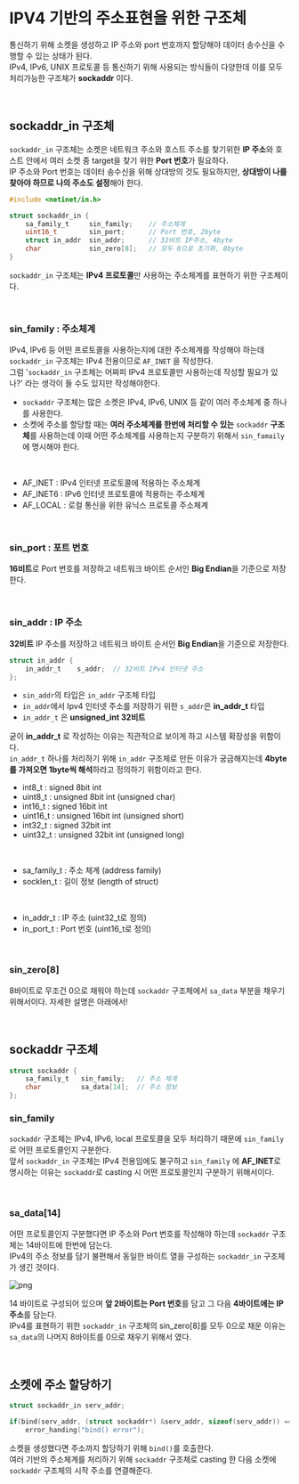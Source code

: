 # IPV4 기반의 주소표현을 위한 구조체

통신하기 위해 소켓을 생성하고 IP 주소와 port 번호까지 할당해야 데이터 송수신을 수행할 수 있는 상태가 된다.<br>
IPv4, IPv6, UNIX 프로토콜 등 통신하기 위해 사용되는 방식들이 다양한데 이를 모두 처리가능한 구조체가 **sockaddr** 이다.

<br>

## sockaddr_in 구조체

```sockaddr_in``` 구조체는 소켓은 네트워크 주소와 호스트 주소를 찾기위한 **IP 주소**와 호스트 안에서 여러 소켓 중 target을 찾기 위한 **Port 번호**가 필요하다.<br>
IP 주소와 Port 번호는 데이터 송수신을 위해 상대방의 것도 필요하지만, **상대방이 나를 찾아야 하므로 나의 주소도 설정**해야 한다.<br>

```c
#include <netinet/in.h>

struct sockaddr_in {
    sa_family_t     sin_family;    // 주소체계
    uint16_t        sin_port;      // Port 번호, 2byte
    struct in_addr  sin_addr;      // 32비트 IP주소, 4byte
    char            sin_zero[8];   // 모두 0으로 초기화, 8byte
}
```

```sockaddr_in``` 구조체는 **IPv4 프로토콜**만 사용하는 주소체계를 표현하기 위한 구조체이다.

<br>

### sin_family : 주소체계

IPv4, IPv6 등 어떤 프로토콜을 사용하는지에 대한 주소체계를 작성해야 하는데 ```sockaddr_in``` 구조체는 IPv4 전용이므로 ```AF_INET``` 을 작성한다.<br>
그럼 '```sockaddr_in``` 구조체는 어짜피 IPv4 프로토콜만 사용하는데 작성할 필요가 있나?' 라는 생각이 들 수도 있지만 작성해야한다.<br>

- ```sockaddr``` 구조체는 많은 소켓은 IPv4, IPv6, UNIX 등 같이 여러 주소체계 중 하나를 사용한다. 
- 소켓에 주소를 할당할 때는 **여러 주소체계를 한번에 처리할 수 있는** ```sockaddr``` **구조체**를 사용하는데 이때 어떤 주소체계를 사용하는지 구분하기 위해서 ```sin_famaily``` 에 명시해야 한다.
<br>

- AF_INET : IPv4 인터넷 프로토콜에 적용하는 주소체계
- AF_INET6 : IPv6 인터넷 프로토콜에 적용하는 주소체계
- AF_LOCAL : 로컬 통신을 위한 유닉스 프로토콜 주소체계

<br>

### sin_port : 포트 번호

**16비트**로 Port 번호를 저장하고 네트워크 바이트 순서인 **Big Endian**을 기준으로 저장한다.

<br>

### sin_addr : IP 주소

**32비트** IP 주소를 저장하고 네트워크 바이트 순서인 **Big Endian**을 기준으로 저장한다.

```c
struct in_addr {
    in_addr_t    s_addr;  // 32비트 IPv4 인터넷 주소
};  
```

- ```sin_addr```의 타입은 ```in_addr``` 구조체 타입
- ```in_addr```에서 Ipv4 인터넷 주소를 저장하기 위한 ```s_addr```은 **in_addr_t** 타입
- ```in_addr_t``` 은 **unsigned_int 32비트**

굳이 **in_addr_t** 로 작성하는 이유는 직관적으로 보이게 하고 시스템 확장성을 위함이다.<br>
```in_addr_t``` 하나를 처리하기 위해 ```in_addr``` 구조체로 만든 이유가 궁금해지는데 **4byte를 가져오면 1byte씩 해석**하라고 정의하기 위함이라고 한다.<br>

- int8_t : signed 8bit int
- uint8_t : unsigned 8bit int (unsigned char)
- int16_t : signed 16bit int
- uint16_t : unsigned 16bit int (unsigned short)
- int32_t : signed 32bit int
- uint32_t : unsigned 32bit int (unsigned long)
<br>

- sa_family_t : 주소 체계 (address family)
- socklen_t : 길이 정보 (length of struct)
<br>

- in_addr_t : IP 주소 (uint32_t로 정의)
- in_port_t : Port 번호 (uint16_t로 정의)

<br>

### sin_zero[8]

8바이트로 무조건 0으로 채워야 하는데 ```sockaddr``` 구조체에서 ```sa_data``` 부분을 채우기 위해서이다. 자세한 설명은 아래에서!

<br>

## sockaddr 구조체

```c
struct sockaddr {
    sa_family_t   sin_family;   // 주소 체계
    char          sa_data[14];  // 주소 정보
};
```

### sin_family

```sockaddr``` 구조체는 IPv4, IPv6, local 프로토콜을 모두 처리하기 때문에 ```sin_family```로 어떤 프로토콜인지 구분한다.<br>
앞서 ```sockaddr_in``` 구조체는 IPv4 전용임에도 불구하고 ```sin_family``` 에 **AF_INET**로 명시하는 이유는 ```sockaddr```로 casting 시 어떤 프로토콜인지 구분하기 위해서이다.

<br>

### sa_data[14]

어떤 프로토콜인지 구분했다면 IP 주소와 Port 번호를 작성해야 하는데 ```sockaddr``` 구조체는 14바이트에 한번에 담는다.<br>
IPv4의 주소 정보를 담기 불편해서 동일한 바이트 열을 구성하는 ```sockaddr_in``` 구조체가 생긴 것이다.<br>

![png](/Network/_img/sockaddr_sa_data14.png) <br>

14 바이트로 구성되어 있으며 **앞 2바이트는 Port 번호**를 담고 그 다음 **4바이트에는 IP 주소**를 담는다.<br>
IPv4를 표현하기 위한 ```sockaddr_in``` 구조체의 sin_zero[8]를 모두 0으로 채운 이유는 ```sa_data```의 나머지 8바이트를 0으로 채우기 위해서 였다.

<br>

## 소켓에 주소 할당하기

```c
struct sockaddr_in serv_addr;

if(bind(serv_addr, (struct sockaddr*) &serv_addr, sizeof(serv_addr)) == -1) 
    error_handing("bind() error");
```

소켓을 생성했다면 주소까지 할당하기 위해 ```bind()```를 호출한다.<br>
여러 기반의 주소체계를 처리하기 위해 ```sockaddr``` 구조체로 casting 한 다음 소켓에 ```sockaddr``` 구조체의 시작 주소를 연결해준다.<br>